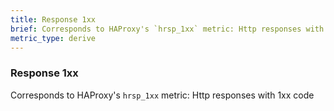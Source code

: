 ```yaml
---
title: Response 1xx
brief: Corresponds to HAProxy's `hrsp_1xx` metric: Http responses with 1xx code
metric_type: derive
---
```

### Response 1xx

Corresponds to HAProxy's `hrsp_1xx` metric: Http responses with 1xx code